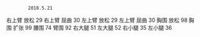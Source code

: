             2018.5.21
右上臂 放松    29
右上臂 屈曲    30
左上臂 放松    29
左上臂 屈曲    30
胸围 放松      98
胸围 扩张      99
腰围           74
臂围           92
右大腿         51
左大腿         52
右小腿         35
左小腿         36
